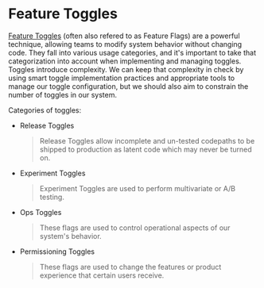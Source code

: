 # Feature Toggles

[Feature Toggles](https://www.martinfowler.com/articles/feature-toggles.html) (often also refered to as Feature Flags) are a powerful technique, allowing teams to modify system behavior without changing code. They fall into various usage categories, and it's important to take that categorization into account when implementing and managing toggles. Toggles introduce complexity. We can keep that complexity in check by using smart toggle implementation practices and appropriate tools to manage our toggle configuration, but we should also aim to constrain the number of toggles in our system.

Categories of toggles:

- Release Toggles
  > Release Toggles allow incomplete and un-tested codepaths to be shipped to production as latent code which may never be turned on.
- Experiment Toggles
  > Experiment Toggles are used to perform multivariate or A/B testing.
- Ops Toggles
  > These flags are used to control operational aspects of our system's behavior.
- Permissioning Toggles
  > These flags are used to change the features or product experience that certain users receive.
